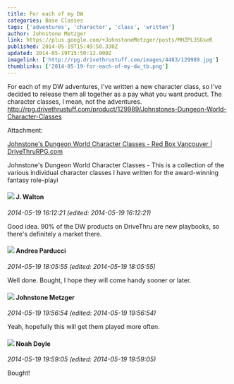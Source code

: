 ```yaml
---
title: For each of my DW
categories: Base Classes
tags: ['adventures', 'character', 'class', 'written']
author: Johnstone Metzger
link: https://plus.google.com/+JohnstoneMetzger/posts/MHZPL3SGseR
published: 2014-05-19T15:49:50.330Z
updated: 2014-05-19T15:50:12.000Z
imagelink: ['http://rpg.drivethrustuff.com/images/4483/129989.jpg']
thumblinks: ['2014-05-19-for-each-of-my-dw_tb.png']
---
```


For each of my DW adventures, I&#39;ve written a new character class, so I&#39;ve decided to release them all together as a pay what you want product. The character classes, I mean, not the adventures.<br /><a href="http://rpg.drivethrustuff.com/product/129989/Johnstones-Dungeon-World-Character-Classes" class="ot-anchor">http://rpg.drivethrustuff.com/product/129989/Johnstones-Dungeon-World-Character-Classes</a>


Attachment:

<a href='http://rpg.drivethrustuff.com/product/129989/Johnstones-Dungeon-World-Character-Classes'>Johnstone's Dungeon World Character Classes - Red Box Vancouver | DriveThruRPG.com</a>


Johnstone's Dungeon World Character Classes - This is a collection of the various individual character classes I have written for the award-winning fantasy role-playi
<div id='comment z13pg5yq4zerxrcvt22rjz4rmnrri35ql04'>
  <h4><img src='{{site.baseurl}}//images/avatars/111694100408744715863_photo.jpg'> J. Walton</h4>
      <p><cite>2014-05-19 16:12:21 (edited: 2014-05-19 16:12:21)</cite></p>
        <p>Good idea. 90% of the DW products on DriveThru are new playbooks, so there&#39;s definitely a market there.</p>
</div>
        

<div id='comment z13pg5yq4zerxrcvt22rjz4rmnrri35ql04'>
  <h4><img src='{{site.baseurl}}//images/avatars/101076298485951808085_photo.jpg'> Andrea Parducci</h4>
      <p><cite>2014-05-19 18:05:55 (edited: 2014-05-19 18:05:55)</cite></p>
        <p>Well done. Bought, I hope they will come handy sooner or later.</p>
</div>
        

<div id='comment z13pg5yq4zerxrcvt22rjz4rmnrri35ql04'>
  <h4><img src='{{site.baseurl}}//images/avatars/113864117304127544117_photo.jpg'> Johnstone Metzger</h4>
      <p><cite>2014-05-19 19:56:54 (edited: 2014-05-19 19:56:54)</cite></p>
        <p>Yeah, hopefully this will get them played more often.</p>
</div>
        

<div id='comment z13pg5yq4zerxrcvt22rjz4rmnrri35ql04'>
  <h4><img src='{{site.baseurl}}//images/avatars/101839266027576018089_photo.jpg'> Noah Doyle</h4>
      <p><cite>2014-05-19 19:59:05 (edited: 2014-05-19 19:59:05)</cite></p>
        <p>Bought!</p>
</div>
        